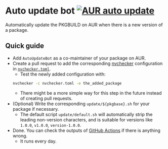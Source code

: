 # Auto update bot [![AUR auto update](https://github.com/arch4edu/aur-auto-update/actions/workflows/update.yml/badge.svg)](https://github.com/arch4edu/aur-auto-update/actions/workflows/update.yml)
Automatically update the PKGBUILD on AUR when there is a new version of a package.

## Quick guide

* Add `AutoUpdateBot` as a co-maintainer of your package on AUR.
* Create a pull request to add the corresponding [nvchecker](https://github.com/lilydjwg/nvchecker) configuration in [`nvchecker.toml`](https://github.com/arch4edu/aur-auto-update/blob/main/nvchecker.toml).
  * Test the newly added configuration with:
  ```sh
  nvchecker -c nvchecker.toml -e the_added_package
  ```
  * There might be a more simple way for this step in the future instead of creating pull requests.
* (Optional) Write the corresponding `update/${pkgbase}.sh` for your package if necessary.
  * The default script `update/default.sh` will automatically strip the leading non-version characters, and is suitable for versions like `1.0.0`, `v1.0.0`, `version-1.0.0`.
* Done. You can check the outputs of [GitHub Actions](https://github.com/arch4edu/aur-auto-update/actions) if there is anything wrong.
  * It runs every day.
